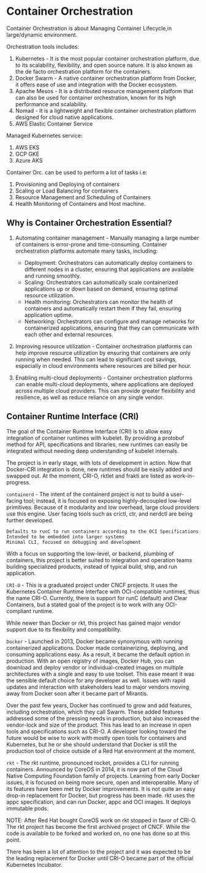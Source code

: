 # Container Orchestration

Container Orchestration is about Managing Container Lifecycle,in large/dynamic environment.

Orchestration tools includes:

1. Kubernetes - It is the most popular container orchestration platform, due to its scalability, flexibility, and open source nature. It is also known as the de facto orchestration platform for the containers.
2. Docker Swarm - A native container orchestration platform from Docker, it offers ease of use and integration with the Docker ecosystem.
3. Apache Mesos - It is a distributed resource management platform that can also be used for container orchestration, known for its high performance and scalability.
4. Nomad - It is a lightweight and flexible container orchestration platform designed for cloud native applications.
5. AWS Elastic Container Service

Managed Kubernetes service:

1. AWS EKS
2. GCP GKE
3. Azure AKS

Container Orc. can be used to perform a lot of tasks i.e:

1. Provisioning and Deploying of containers
2. Scaling or Load Balancing for containers
3. Resource Management and Scheduling of Containers
4. Health Monitoring of Containers and Host machine.

## Why is Container Orchestration Essential?

1. Automating container management - Manually managing a large number of containers is error-prone and time-consuming. Container orchestration platforms automate many tasks, including:
   - Deployment: Orchestrators can automatically deploy containers to different nodes in a cluster, ensuring that applications are available and running smoothly.
   - Scaling: Orchestrators can automatically scale containerized applications up or down based on demand, ensuring optimal resource utilization.
   - Health monitoring: Orchestrators can monitor the health of containers and automatically restart them if they fail, ensuring application uptime.
   - Networking: Orchestrators can configure and manage networks for containerized applications, ensuring that they can communicate with each other and external resources.

2. Improving resource utilization - Container orchestration platforms can help improve resource utilization by ensuring that containers are only running when needed. This can lead to significant cost savings, especially in cloud environments where resources are billed per hour.
3. Enabling multi-cloud deployments - Container orchestration platforms can enable multi-cloud deployments, where applications are deployed across multiple cloud providers. This can provide greater flexibility and resilience, as well as reduce reliance on any single vendor.

## Container Runtime Interface (CRI)

The goal of the Container Runtime Interface (CRI) is to allow easy integration of container runtimes with kubelet. By providing a protobuf method for API, specifications and libraries, new runtimes can easily be integrated without needing deep understanding of kubelet internals.

The project is in early stage, with lots of development in action. Now that Docker-CRI integration is done, new runtimes should be easily added and swapped out. At the moment, CRI-O, rktlet and frakti are listed as work-in-progress.

`containerd` - The intent of the containerd project is not to build a user-facing tool; instead, it is focused on exposing highly-decoupled low-level primitives. Because of it modularity and low overhead, large cloud providers use this engine. User facing tools such as crictl, ctr, and nerdctl are being further developed.

    ​Defaults to runC to run containers according to the OCI Specifications
    Intended to be embedded into larger systems
    Minimal CLI, focused on debugging and development

With a focus on supporting the low-level, or backend, plumbing of containers, this project is better suited to integration and operation teams building specialized products, instead of typical build, ship, and run application.

`CRI-O` - This is a graduated project under CNCF projects. It uses the Kubernetes Container Runtime Interface with OCI-compatible runtimes, thus the name CRI-O. Currently, there is support for runC (default) and Clear Containers, but a stated goal of the project is to work with any OCI-compliant runtime.

While newer than Docker or rkt, this project has gained major vendor support due to its flexibility and compatibility.

`Docker` - Launched in 2013, Docker became synonymous with running containerized applications. Docker made containerizing, deploying, and consuming applications easy. As a result, it became the default option in production. With an open registry of images, Docker Hub, you can download and deploy vendor or individual-created images on multiple architectures with a single and easy to use toolset. This ease meant it was the sensible default choice for any developer as well. Issues with rapid updates and interaction with stakeholders lead to major vendors moving away from Docker soon after it became part of Mirantis.

Over the past few years, Docker has continued to grow and add features, including orchestration, which they call Swarm. These added features addressed some of the pressing needs in production, but also increased the vendor-lock and size of the product. This has lead to an increase in open tools and specifications such as CRI-O. A developer looking toward the future would be wise to work with mostly open tools for containers and Kubernetes, but he or she should understand that Docker is still the production tool of choice outside of a Red Hat environment at the moment.

`rkt` - The rkt runtime, pronounced rocket, provides a CLI for running containers. Announced by CoreOS in 2014, it is now part of the Cloud Native Computing Foundation family of projects. Learning from early Docker issues, it is focused on being more secure, open and interoperable. Many of its features have been met by Docker improvements. It is not quite an easy drop-in replacement for Docker, but progress has been made. rkt uses the appc specification, and can run Docker, appc and OCI images. It deploys immutable pods.

NOTE:
After Red Hat bought CoreOS work on rkt stopped in favor of CRI-O. The rkt project has become the first archived project of CNCF. While the code is available to be forked and worked on, no one has done so at this point.

There has been a lot of attention to the project and it was expected to be the leading replacement for Docker until CRI-O became part of the official Kubernetes Incubator.